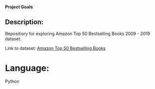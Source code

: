 #### Project Goals
## Description:
Repositiory for exploring Amazon Top 50 Bestselling Books 2009 - 2019 dataset.

Link to dataset: [Amazon Top 50 Bestselling Books](https://www.kaggle.com/sootersaalu/amazon-top-50-bestselling-books-2009-2019)

# Language:
Python
